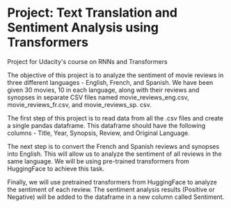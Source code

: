 # Project: Text Translation and Sentiment Analysis using Transformers

 Project for Udacity's course on RNNs and Transformers

 The objective of this project is to analyze the sentiment of 
 movie reviews in three different languages - English, French, and 
 Spanish. We have been given 30 movies, 10 in each language, along 
 with their reviews and synopses in separate CSV files named 
 movie_reviews_eng.csv, movie_reviews_fr.csv, and movie_reviews_sp.
 csv.

The first step of this project is to read data from all the .csv 
files and create a single pandas dataframe. This dataframe should 
have the following columns - Title, Year, Synopsis, Review, and 
Original Language.

 The next step is to convert the French and Spanish reviews and 
 synopses into English. This will allow us to analyze the sentiment
 of all reviews in the same language. We will be using pre-trained 
 transformers from HuggingFace to achieve this task.

Finally, we will use pretrained transformers from HuggingFace to 
analyze the sentiment of each review. The sentiment analysis 
results (Positive or Negative) will be added to the dataframe in a 
new column called Sentiment.
